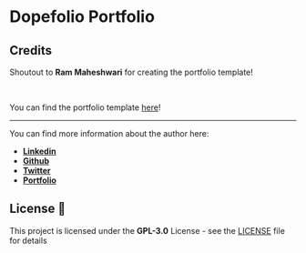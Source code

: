 # Dopefolio Portfolio

## Credits

Shoutout to **Ram Maheshwari** for creating the portfolio template!

<br>

You can find the portfolio template [here](https://github.com/rammcodes/Dopefolio)!

<hr>

You can find more information about the author here:
- **[Linkedin](https://linkedin.com/in/rammcodes)**
- **[Github](https://github.com/rammcodes)**
- **[Twitter](https://twitter.com/rammcodes)**
- **[Portfolio](https://rammaheshwari.com)** 

## License 📄

This project is licensed under the  **GPL-3.0** License - see the [LICENSE](LICENSE) file for details
